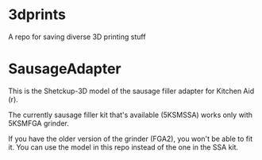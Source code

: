 # 3dprints
A repo for saving diverse 3D printing stuff

# SausageAdapter

This is the Shetckup-3D model of the sausage filler 
adapter for Kitchen Aid (r).

The currently sausage filler kit that's available (5KSMSSA)
works only with 5KSMFGA grinder.

If you have the older version of the grinder (FGA2), you won't
be able to fit it. You can use the model in this repo instead
of the one in the SSA kit.

